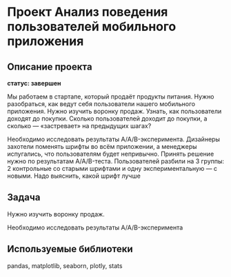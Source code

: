 # Проект  Анализ поведения пользователей мобильного приложения
## Описание проекта
**статус: завершен**

Мы работаем в стартапе, который продаёт продукты питания. Нужно разобраться, как ведут себя пользователи нашего мобильного приложения. Нужно изучить воронку продаж. Узнать, как пользователи доходят до покупки. Сколько пользователей доходит до покупки, а сколько — «застревает» на предыдущих шагах?

Необходимо исследовать результаты A/A/B-эксперимента. Дизайнеры захотели поменять шрифты во всём приложении, а менеджеры испугались, что пользователям будет непривычно. Принять решение нужно по результатам A/A/B-теста. Пользователей разбили на 3 группы: 2 контрольные со старыми шрифтами и одну экспериментальную — с новыми. Надо выяснить, какой шрифт лучше
## Задача
Нужно изучить воронку продаж.

Необходимо исследовать результаты A/A/B-эксперимента
## Используемые библиотеки
pandas, matplotlib, seaborn, plotly, stats
